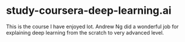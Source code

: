 # study-coursera-deep-learning.ai
This is the course I have enjoyed lot. Andrew Ng did a wonderful job for explaining deep learning from the scratch to very advanced level.
